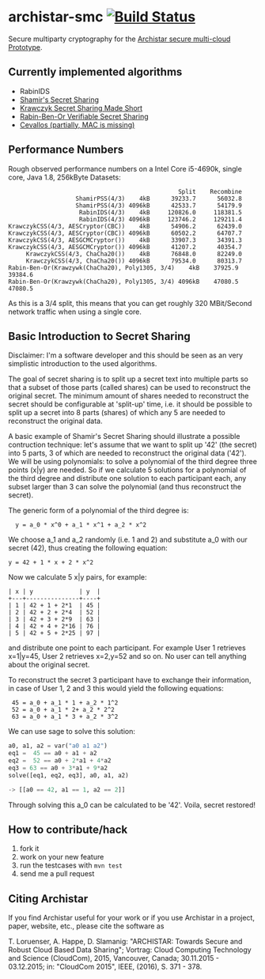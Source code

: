 archistar-smc [![Build Status](https://travis-ci.org/Archistar/archistar-smc.png?branch=master)](https://travis-ci.org/Archistar/archistar-smc)
=============

Secure multiparty cryptography for the [Archistar secure multi-cloud Prototype](http://github.org/archistar/archistar-core).

Currently implemented algorithms
--------------------------------

* RabinIDS
* [Shamir's Secret Sharing](http://en.wikipedia.org/wiki/Shamir%27s_Secret_Sharing)
* [Krawczyk Secret Sharing Made Short](http://courses.csail.mit.edu/6.857/2009/handouts/short-krawczyk.pdf)
* [Rabin-Ben-Or Verifiable Secret Sharing](http://www.cse.huji.ac.il/course/2003/ns/Papers/RB89.pdf)
* [Cevallos (partially, MAC is missing)](http://www.algant.eu/documents/theses/cevallos.pdf)

Performance Numbers
-------------------

Rough observed performance numbers on a Intel Core i5-4690k, single core, Java 1.8, 256kByte Datasets:

```
                                                Split    Recombine
                   ShamirPSS(4/3)    4kB      39233.7      56032.8
                   ShamirPSS(4/3) 4096kB      42533.7      54179.9
                    RabinIDS(4/3)    4kB     120826.0     118381.5
                    RabinIDS(4/3) 4096kB     123746.2     129211.4
KrawczykCSS(4/3, AESCryptor(CBC))    4kB      54906.2      62439.0
KrawczykCSS(4/3, AESCryptor(CBC)) 4096kB      60502.2      64707.7
KrawczykCSS(4/3, AESGCMCryptor())    4kB      33907.3      34391.3
KrawczykCSS(4/3, AESGCMCryptor()) 4096kB      41207.2      40354.7
     KrawczykCSS(4/3, ChaCha20())    4kB      76848.0      82249.0
     KrawczykCSS(4/3, ChaCha20()) 4096kB      79534.0      80313.7
Rabin-Ben-Or(Krawzywk(ChaCha20), Poly1305, 3/4)    4kB    37925.9    39384.6
Rabin-Ben-Or(Krawzywk(ChaCha20), Poly1305, 3/4) 4096kB    47080.5    47080.5

```

As this is a 3/4 split, this means that you can get roughly 320 MBit/Second network traffic when using a single core.

Basic Introduction to Secret Sharing
---------------------------------------------

Disclaimer: I'm a software developer and this should be seen as an very simplistic introduction to the used algorithms.

The goal of secret sharing is to split up a secret text into multiple parts so that a subset of those parts (called shares) can be used to reconstruct the original secret. The minimum amount of shares needed to reconstruct the secret should be configurable at 'split-up' time, i.e. it should be possible to split up a secret into 8 parts (shares) of which any 5 are needed to reconstruct the original data.

A basic example of Shamir's Secret Sharing should illustrate a possible contruction technique: let's assume that we want to split up '42' (the secret) into 5 parts, 3 of which are needed to reconstruct the original data ('42'). We will be using polynomials: to solve a polynomial of the third degree three points (x|y) are needed. So if we calculate 5 solutions for a polynomial of the third degree and distribute one solution to each participant each, any subset larger than 3 can solve the polynomial (and thus reconstruct the secret).

The generic form of a polynomial of the third degree is:
```
  y = a_0 * x^0 + a_1 * x^1 + a_2 * x^2
```

We choose a\_1 and a\_2 randomly (i.e. 1 and 2) and substitute a\_0 with our secret (42), thus creating the following equation:

``
 y = 42 + 1 * x + 2 * x^2
``

Now we calculate 5 x|y pairs, for example:

```
| x | y             | y  |
+---+---------------+----+
| 1 | 42 + 1 + 2*1  | 45 |
| 2 | 42 + 2 + 2*4  | 52 |
| 3 | 42 + 3 + 2*9  | 63 |
| 4 | 42 + 4 + 2*16 | 76 |
| 5 | 42 + 5 + 2*25 | 97 |
```

and distribute one point to each participant. For example User 1 retrieves x=1|y=45, User 2 retrieves x=2,y=52 and so on. No user can tell anything about the original secret.

To reconstruct the secret 3 participant have to exchange their information, in case of User 1, 2 and 3 this would yield the following equations:

```
 45 = a_0 + a_1 * 1 + a_2 * 1^2
 52 = a_0 + a_1 * 2+ a_2 * 2^2
 63 = a_0 + a_1 * 3 + a_2 * 3^2
```

We can use sage to solve this solution:

``` python
a0, a1, a2 = var("a0 a1 a2")
eq1 =  45 == a0 + a1 + a2
eq2 =  52 == a0 + 2*a1 + 4*a2
eq3 = 63 == a0 + 3*a1 + 9*a2
solve([eq1, eq2, eq3], a0, a1, a2)

-> [[a0 == 42, a1 == 1, a2 == 2]]
```

Through solving this a_0 can be calculated to be '42'. Voila, secret restored!

How to contribute/hack
----------------------

1. fork it
2. work on your new feature
3. run the testcases with `mvn test`
4. send me a pull request

Citing Archistar
----------------------

If you find Archistar useful for your work or if you use Archistar in a project, paper, website, etc., 
please cite the software as

T. Loruenser, A. Happe, D. Slamanig: "ARCHISTAR: Towards Secure and Robust Cloud Based Data Sharing"; Vortrag: Cloud Computing Technology and Science (CloudCom), 2015, Vancouver, Canada; 30.11.2015 - 03.12.2015; in: "CloudCom 2015", IEEE, (2016), S. 371 - 378.

